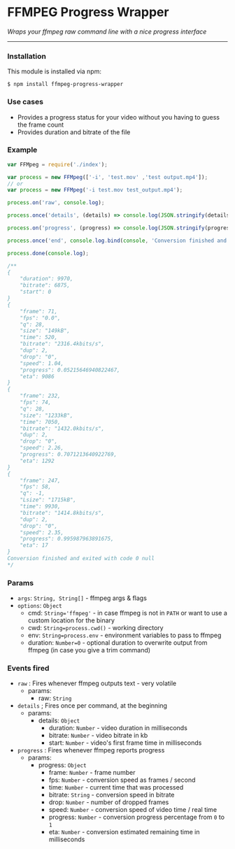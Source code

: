 # FFMPEG Progress Wrapper
_Wraps your ffmpeg raw command line with a nice progress interface_
___

### Installation
This module is installed via npm:

`$ npm install ffmpeg-progress-wrapper`

### Use cases
- Provides a progress status for your video without you having to guess the frame count
- Provides duration and bitrate of the file

### Example

```javascript
var FFMpeg = require('./index');

var process = new FFMpeg(['-i', 'test.mov' ,'test output.mp4']);
// or
var process = new FFMpeg('-i test.mov test_output.mp4');

process.on('raw', console.log);

process.once('details', (details) => console.log(JSON.stringify(details));

process.on('progress', (progress) => console.log(JSON.stringify(progress));

process.once('end', console.log.bind(console, 'Conversion finished and exited with code'));

process.done(console.log);

/**
{
    "duration": 9970,
    "bitrate": 6875,
    "start": 0
}
{
    "frame": 71,
    "fps": "0.0",
    "q": 28,
    "size": "149kB",
    "time": 520,
    "bitrate": "2316.4kbits/s",
    "dup": 2,
    "drop": "0",
    "speed": 1.04,
    "progress": 0.05215646940822467,
    "eta": 9086
}
{
    "frame": 232,
    "fps": 74,
    "q": 28,
    "size": "1233kB",
    "time": 7050,
    "bitrate": "1432.0kbits/s",
    "dup": 2,
    "drop": "0",
    "speed": 2.26,
    "progress": 0.7071213640922769,
    "eta": 1292
}
{
    "frame": 247,
    "fps": 58,
    "q": -1,
    "Lsize": "1715kB",
    "time": 9930,
    "bitrate": "1414.8kbits/s",
    "dup": 2,
    "drop": "0",
    "speed": 2.35,
    "progress": 0.995987963891675,
    "eta": 17
}
Conversion finished and exited with code 0 null
*/
```

### Params
- `args`: `String, String[]` - ffmpeg args & flags
- `options`: `Object`
    - cmd: `String='ffmpeg'` - in case ffmpeg is not in `PATH` or want to use a custom location
    for the binary
    - cwd: `String=process.cwd()` - working directory
    - env: `String=process.env` - environment variables to pass to ffmpeg
    - duration: `Number=0` - optional duration to overwrite output from ffmpeg (in case you give a trim command)

### Events fired
- `raw` : Fires whenever ffmpeg outputs text - very volatile
    - params:
        - raw: `String`
- `details` ; Fires once per command, at the beginning
    - params:
        - details: `Object`
            - duration: `Number` - video duration in milliseconds
            - bitrate: `Number` - video bitrate in kb
            - start: `Number` - video\'s first frame time in milliseconds
- `progress` : Fires whenever ffmpeg reports progress
    - params:
        - progress: `Object`
            - frame: `Number` - frame number
            - fps: `Number` - conversion speed as frames / second
            - time: `Number` - current time that was processed
            - bitrate: `String` - conversion speed in bitrate
            - drop: `Number` - number of dropped frames
            - speed: `Number` - conversion speed of video time / real time
            - progress: `Number` - conversion progress percentage from `0` to `1`
            - eta: `Number` - conversion estimated remaining time in milliseconds

